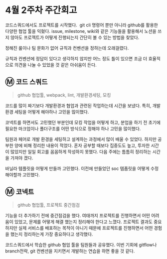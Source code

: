 # 4월 2주차 주간회고

코드스쿼드에서도 프로젝트를 시작했다.  git cli 명령어 뿐만 아니라 github를 활용한 다양한 협업 툴을 익혔다. issue, milestone, wiki와 같은 기능들을 활용해서 노션을 쓰지 않아도 프로젝트가 어떻게 진행되는지 간단히 볼 수 있는 방법을 찾았다.

정해진 룰이나 팀 문화가 없어 규칙과 컨벤션을 정하는데 오래걸렸다.

규칙과 컨벤션에 정답이 있다고 생각하지 않지만 어느 정도 틀이 있으면 조금 더 효율적으로 의견을 나눌 수 있었을 것 같은 아쉬움이 든다.

## Ⓜ️ 코드 스쿼드

> github 협업툴, webpack, lint, 개발환경세팅, 모킹

코드를 많이 짜기보다 개발환경과 협업과 관련된 작업하는데 시간을 보냈다. 특히, 개발환경 세팅을 어떻게 해야하나 고민을 많이했다.

코넥트를 하면서도 고민했던 부분인데 모킹 작업을 어떻게 하고, 분업을 하기 전 초기에 필요한 마크업이나 폴더구조를 어떤 방식으로 정해야 하나 고민을 많이했다.

팀원과 페어로 개발 환경을 세팅하고 설계하는 과정에서 많이 배울 수 있었다. 하지만 공부한 양에 비해 정리한 내용이 적었다. 혼자 공부할 때보다 집중도도 높고, 투자한 시간이 많았지만 일일 회고를 꼼꼼하게 작성하지 못했다. 다음 주에는 틈틈히 정리하는 시간을 가져야 겠다.

바닐라 템플릿을 어떻게 만들까 고민했다. 이전에 만들었던 soc 템픔릿을 어떻게 수정해야할까 고민했다.

## Ⓜ️ 코넥트

> github 협업툴, 프로젝트 중간점검

기능을 더 추가하기 전에 중간점검을 했다. 여태까지 프로젝트를 진행하면서 어떤 어려움이 있었고, 문제를 어떻게 해결 했는지 정리해야 한다고 느꼈다. 프로젝트 결과도 중요하지만 실제 서비스를 배포하는 목적이 아니기 때문에 프로젝트를 진행하면서 어떤 경험을 했는지 정리하는게 가장 중요하다고 생각했다.

코드스쿼드에서 학습한 github 협업 툴을 팀원들과 공유했다. 이번 기회에 gitflow나 branch전략, git 컨벤션을 지키면서 개발하는 연습을 하면 좋을 것 같다.
